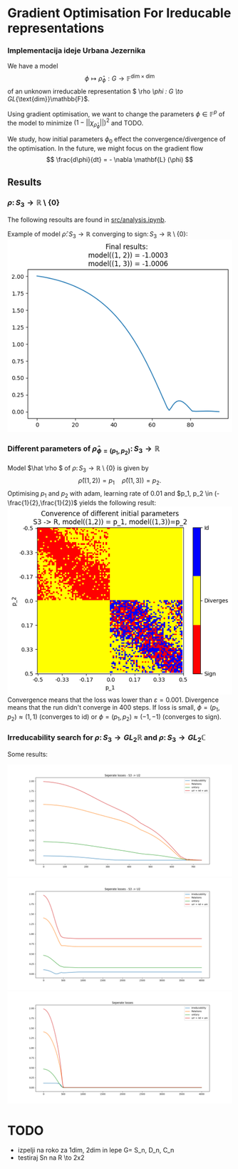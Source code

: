 # Gradient Optimisation For Ireducable representations
### Implementacija ideje Urbana Jezernika 

We have a model 
$$\phi  \mapsto \hat \rho _\phi : G \to \mathbb{F}^{\text{dim} \times \text{dim}}$$
of an unknown irreducable representation $ \rho _\phi : G \to GL_{\text{dim}}\mathbb{F}$.

Using gradient optimisation, we want to change the parameters $\phi \in \mathbb F ^p$ of the model to minimize 
$(1 - ||\chi_{\hat \rho_\phi}||)^2$ and TODO. 

We study, how initial parameters $\phi_0$ effect the convergence/divergence of the optimisation. 
In the future, we might focus on the gradient flow 
$$
\frac{d\phi}{dt} = - \nabla \mathbf{L} (\phi)
$$

## Results
### $\rho \colon S_3 \to \mathbb R \setminus \{0\}$
The following resoults are found in [src/analysis.ipynb](src/analysis.ipynb).


Example of model $\hat \rho \colon S_3 \to \mathbb R$ converging to $\text{sign} \colon S_3 \to \mathbb R \setminus \{0\}$:
![model for S3 -> R converges to sign](demo/S3_converged_to_sign.png)
### Different parameters of $\hat \rho_{\phi=(p_1, p_2)} \colon S_3 \to \mathbb R$
Model $\hat \rho $ of $\rho \colon S_3 \to \mathbb R \setminus \{0\}$ is given by 
$$
\hat \rho((1,2)) = p_1 \quad \hat \rho((1,3))=p_2.
$$
Optimising $p_1$ and $p_2$ with adam, learning rate of $0.01$ and $p_1, p_2 \in (-\frac{1}{2},\frac{1}{2})$ yields the following result:
![$S_3 \to \mathbb R$](demo/S3->R_100x100_-0.5-0.5.png)
Convergence means that the loss was lower than $\varepsilon = 0.001$. Divergence means that the run didn't converge in 400 steps. 
If loss is small, $\phi=(p_1, p_2) \approx (1,1)$ (converges to $\text{id}$) or $\phi=(p_1, p_2) \approx (-1,-1)$ (converges to $\text{sign}$).

### Irreducability search for $\rho \colon S_3 \to GL_2 \mathbb R$ and $\rho \colon S_3 \to GL_2 \mathbb C$


Some results:

![Konvergenca](demo/converged.png)
![Lokalni ekstrem, ki ni globalni.](demo/failed_to_converge.png)
![Blizu konvergenci - verjetno gre za napačno izbiro hiperparametrov.](demo/nearly_converge.png)

# TODO
- izpelji na roko za 1dim, 2dim in lepe G= S_n, D_n, C_n
- testiraj Sn na R \to 2x2





